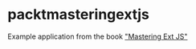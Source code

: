 packtmasteringextjs
===================

Example application from the book ["Mastering Ext JS"](http://www.packtpub.com/mastering-ext-javascript/book)
